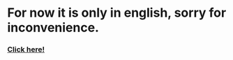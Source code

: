 # For now it is only in english, sorry for inconvenience.

### <a href="https://github.com/FilipGieraga/Python-ENG/tree/master/17.%20Data%20Visualization">Click here!</a>



